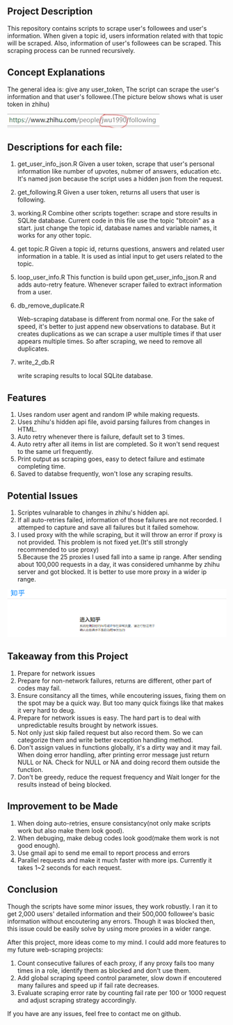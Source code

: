 ## Project Description
This repository contains scripts to scrape user's followees and user's information. When given a topic id, users information related with that topic will be scraped. Also, information of user's followees can be scraped. This scraping process can be runned recursively.

## Concept Explanations

The general idea is: give any user_token, The script can scrape the user's information and that user's followee.(The picture below shows what is user token in zhihu)

![user_token](www/Inkeduser_token_LI.jpg)



## Descriptions for each file:
1. get_user_info_json.R
  Given a user token, scrape that user's personal information like number of upvotes, nubmer of answers, education etc. It's named json because the script uses a hidden json from the request.

2. get_following.R
  Given a user token, returns all users that user is following. 

3. working.R
  Combine other scripts together: scrape and store results in SQLite database. Current code in this file use the topic "bitcoin" as a start. just change the topic id, database names and variable names, it works for any other topic.

4. get topic.R
  Given a topic id, returns questions, answers and related user information in a table. It is used as intial input to get users related to the topic.

5. loop_user_info.R
  This function is build upon get_user_info_json.R and adds auto-retry feature. Whenever scraper failed to extract information from a user.

6. db_remove_duplicate.R

   Web-scraping database is different from normal one. For the sake of speed, it's better to just append new observations to database. But it creates duplications as we can scrape a user multiple times if that user appears multiple times. So after scraping, we need to remove all duplicates.

7. write_2_db.R

   write scraping results to local SQLite database.

## Features

1. Uses random user agent and random IP while making requests.
1. Uses zhihu's hidden api file, avoid parsing failures from changes in HTML.
2. Auto retry whenever there is failure, default set to 3 times.
3. Auto retry after all items in list are completed. So it won't send request to the same url frequently.
4. Print output as scraping goes, easy to detect failure and estimate completing time.
5. Saved to databse frequently, won't lose any scraping results.

## Potential Issues

1. Scriptes vulnarable to changes in zhihu's hidden api.
3. If all auto-retries failed, information of those failures are not recorded. I attemped to capture and save all failures but it failed somehow.
4. I used proxy with the while scraping, but it will throw an error if proxy is not provided. This problem is not fixed yet.(It's still strongly recommended to use proxy)  
5.Because the 25 proxies I used fall into a same ip range. After sending about 100,000 requests in a day, it was considered umhanme by zhihu server and got blocked. It is better to use more proxy in a wider ip range.

![user_token](www/unhuman.PNG)

## Takeaway from this Project

1. Prepare for network issues
2. Prepare for non-network failures, returns are different, other part of codes may fail.
3. Ensure consitancy all the times, while encoutering issues, fixing  them on the spot may be a quick way. But too many quick fixings like that makes it very hard to deug.
4. Prepare for network issues is easy. The hard part is to deal with unpredictable results brought by network issues.
5. Not only just skip failed request but also record them. So we can categorize them and write better exception handling method.
6. Don't assign values in functions globally, it's a dirty way and it may fail. When doing error handling, after printing error message just return NULL or NA. Check for NULL or NA and doing record them outside the function.
7. Don't be greedy, reduce the request frequency and Wait longer for the results instead of being blocked.


## Improvement to be Made

1. When doing auto-retries, ensure consistancy(not only make scripts work but also make them look good).
2. When debuging, make debug codes look good(make them work is not good enough).
3. Use gmail api to send me email to report process and errors
5. Parallel requests and make it much faster with more ips. Currently it takes 1~2 seconds for each request.

## Conclusion

Though the scripts have some minor issues, they work robustly. I ran it to get 2,000 users' detailed information and their 500,000 followee's basic information without encoutering any errors. Though it was blocked then, this issue could be easily solve by using more proxies in a wider range.

After this project, more ideas come to my mind. I could add more features to my future web-scraping projects:  

1. Count consecutive failures of each proxy, if any proxy fails too many times in a role, identify them as blocked and don't use them.
2. Add global scraping speed control parameter, slow down if encoutered many failures and speed up if fail rate decreases.
3. Evaluate scraping error rate by counting fail rate per 100 or 1000 request and adjust scraping strategy accordingly.

If you have are any issues, feel free to contact me on github. 
